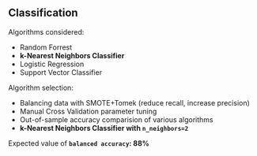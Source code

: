## Classification

Algorithms considered:

* Random Forrest
* **k-Nearest Neighbors Classifier**
* Logistic Regression
* Support Vector Classifier

Algorithm selection:

* Balancing data with SMOTE+Tomek (reduce recall, increase precision)
* Manual Cross Validation parameter tuning
* Out-of-sample accuracy comparision of various algorithms
* **k-Nearest Neighbors Classifier with `n_neighbors=2`**

Expected value of **`balanced accuracy`: 88%**

